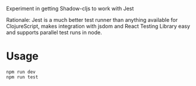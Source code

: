 Experiment in getting Shadow-cljs to work with Jest

Rationale: Jest is a much better test runner than anything available for ClojureScript, makes integration with jsdom and React Testing Library easy and supports parallel test runs in node.

# Usage

```
npm run dev
npm run test
```

